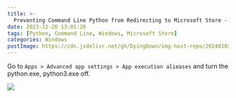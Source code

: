 ```yaml
---
title: >-
  Preventing Command Line Python from Redirecting to Microsoft Store - A Quick Fix
date: 2023-12-26 13:01:20
tags: [Python, Command Line, Windows, Microsoft Store]
categories: Windows
postImage: https://cdn.jsdelivr.net/gh/DyingDown/img-host-repo/202401022212872.jpg
---
```


Go to `Apps > Advanced app settings > App execution alieases` and turn the python.exe, python3.exe off.

![](https://cdn.jsdelivr.net/gh/DyingDown/img-host-repo/202312261308165.png)